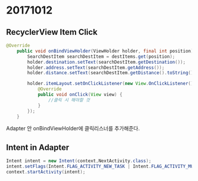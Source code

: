 # 20171012

## RecyclerView Item Click

```java
@Override
    public void onBindViewHolder(ViewHolder holder, final int position) {
        SearchDestItem searchDestItem = destItems.get(position);
        holder.destination.setText(searchDestItem.getDestination());
        holder.address.setText(searchDestItem.getAddress());
        holder.distance.setText(searchDestItem.getDistance().toString());

        holder.itemLayout.setOnClickListener(new View.OnClickListener() {
            @Override
            public void onClick(View view) {
                //클릭 시 해야할 것
            }
        });
    }
```

Adapter 안 onBindViewHolder에 클릭리스너를 추가해준다.



## Intent in Adapter 

```java
Intent intent = new Intent(context,NextActivity.class);
intent.setFlags(Intent.FLAG_ACTIVITY_NEW_TASK | Intent.FLAG_ACTIVITY_MULTIPLE_TASK);
context.startActivity(intent);
```




